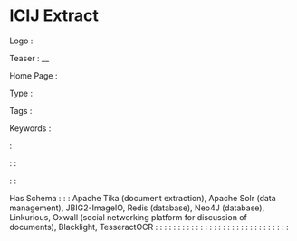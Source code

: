 # ICIJ Extract

Logo
: ![]()

Teaser
: __

Home Page
: 

Type
: 

Tags
: 

Keywords
: 

: 


: 
: 

: 
: 

Has Schema
: 
: 
: Apache Tika (document extraction), Apache Solr (data management), JBIG2-ImageIO, Redis (database), Neo4J (database), Linkurious, Oxwall (social networking platform for discussion of documents), Blacklight, TesseractOCR
: 
: 
: 
: 
: 
: 
: 
: 
: 
: 
: 
: 
: 
: 
: 
: 
: 
: 
: 
: 
: 
: 
: 
: 
: 
: 
: 
: 
: 
: 
